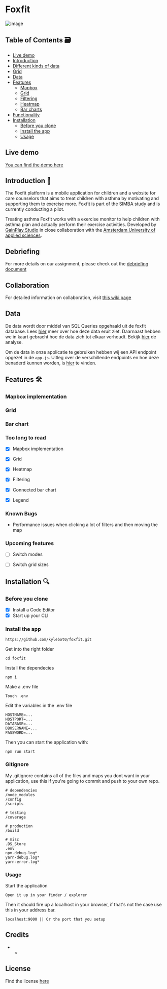 
# Foxfit

![image](https://user-images.githubusercontent.com/43671292/84998641-66e4eb80-b150-11ea-857c-87e1a50a3bf6.png)
## Table of Contents 🗃

- [Live demo](#Live-demo)
- [Introduction](#Introduction)
- [Different kinds of data](#Different-kinds-of-data)
- [Grid](#Grid)
- [Data](#Data)
- [Features](#Features)
  - [Mapbox](#Mapbox-implementation)
  - [Grid](#Grid)
  - [Filtering](#Filtering)
  - [Heatmap](#Heatmap)
  - [Bar charts](#Bar-chart)
- [Functionality](#Functionality)
- [Installation](#Installation)
  - [Before you clone](#Before-you-clone)
  - [Install the app](#Install-the-app)
  - [Usage](#Usage)
  
## Live demo

[You can find the demo here](https://foxfit.herokuapp.com/)

## Introduction 📝

The Foxfit platform is a mobile application for children and a website for care counselors that aims to treat children with asthma by motivating and supporting them to exercise more. Foxfit is part of the SIMBA study and is currently conducting a pilot.

Treating asthma
Foxfit works with a exercise monitor to help children with asthma plan and actually perform their exercise activities. Developed by [GainPlay Studio](https://www.gainplaystudio.nl/) in close collaboration with the [Amsterdam University of applied sciences](https://www.hva.nl/).

## Debriefing
For more details on our assignment, please check out the [debriefing document](https://github.com/kylebot0/foxfit/wiki/Debriefing)

## Collaboration
For detailed information on collaboration, visit [this wiki page](https://github.com/kylebot0/foxfit/wiki/Collaboration)

## Data
De data wordt door middel van SQL Queries opgehaald uit de foxfit database. Lees [hier](https://github.com/kylebot0/foxfit/wiki/Data-object) meer over hoe deze data eruit ziet. Daarnaast hebben we in kaart gebracht hoe de data zich tot elkaar verhoudt. Bekijk [hier](https://github.com/kylebot0/foxfit/wiki/Data-Analysis) de analyse.

Om de data in onze applicatie te gebruiken hebben wij een API endpoint opgezet in de `app.js`. Uitleg over de verschillende endpoints en hoe deze benaderd kunnen worden, is [hier](https://github.com/kylebot0/foxfit/wiki/Code#api) te vinden.

## Features 🛠️

### Mapbox implementation

### Grid

### Bar chart


### Too long to read
- [x] Mapbox implementation
- [x] Grid
- [x] Heatmap
- [x] Filtering
- [x] Connected bar chart
- [x] Legend


### Known Bugs

- Performance issues when clicking a lot of filters and then moving the map

### Upcoming features

- [ ] Switch modes
- [ ] Switch grid sizes


## Installation 🔍

### Before you clone

- [x] Install a Code Editor
- [x] Start up your CLI

### Install the app
```
https://github.com/kylebot0/foxfit.git
```
Get into the right folder
```
cd foxfit
```
Install the dependecies
```
npm i
```
Make a .env file
```
Touch .env
```
Edit the variables in the .env file
```
HOSTNAME=...
HOSTPORT=...
DATABASE=...
DBUSERNAME=...
PASSWORD=...
```

Then you can start the application with:
```
npm run start
```

### Gitignore
My .gitignore contains all of the files and maps you dont want in your application, use this if you're going to commit and push to your own repo.
```
# dependencies
/node_modules
/config
/scripts

# testing
/coverage

# production
/build

# misc
.DS_Store
.env
npm-debug.log*
yarn-debug.log*
yarn-error.log*
```

### Usage

Start the application
```
Open it up in your finder / explorer
```

Then it should fire up a localhost in your browser, if that's not the case use this in your address bar.
```
localhost:9000 || Or the port that you setup
```

## Credits

- -


## License
Find the license [here](https://github.com/kylebot0/foxfit/blob/master/LICENSE)




